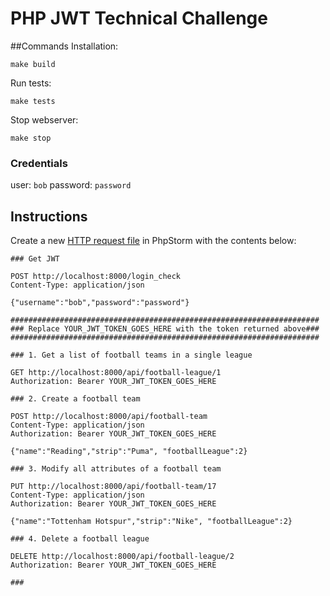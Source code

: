 # PHP JWT Technical Challenge

##Commands
Installation:
```
make build
```
Run tests:
```
make tests
```
Stop webserver:
```
make stop
```

### Credentials
user: `bob`
password: `password`

## Instructions

Create a new [HTTP request file](https://www.jetbrains.com/help/phpstorm/http-client-in-product-code-editor.html) 
in PhpStorm with the contents below:
```
### Get JWT

POST http://localhost:8000/login_check
Content-Type: application/json

{"username":"bob","password":"password"}

#####################################################################
### Replace YOUR_JWT_TOKEN_GOES_HERE with the token returned above###
#####################################################################

### 1. Get a list of football teams in a single league

GET http://localhost:8000/api/football-league/1
Authorization: Bearer YOUR_JWT_TOKEN_GOES_HERE

### 2. Create a football team

POST http://localhost:8000/api/football-team
Content-Type: application/json
Authorization: Bearer YOUR_JWT_TOKEN_GOES_HERE

{"name":"Reading","strip":"Puma", "footballLeague":2}

### 3. Modify all attributes of a football team

PUT http://localhost:8000/api/football-team/17
Content-Type: application/json
Authorization: Bearer YOUR_JWT_TOKEN_GOES_HERE

{"name":"Tottenham Hotspur","strip":"Nike", "footballLeague":2}

### 4. Delete a football league

DELETE http://localhost:8000/api/football-league/2
Authorization: Bearer YOUR_JWT_TOKEN_GOES_HERE

###
```